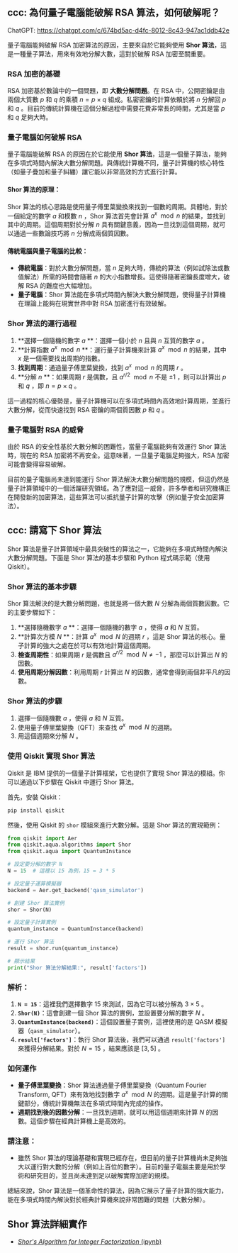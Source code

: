 ## ccc: 為何量子電腦能破解 RSA 算法，如何破解呢？

ChatGPT: https://chatgpt.com/c/674bd5ac-d4fc-8012-8c43-947ac1ddb42e

量子電腦能夠破解 RSA 加密算法的原因，主要來自於它能夠使用 **Shor 算法**，這是一種量子算法，用來有效地分解大數，這對於破解 RSA 加密至關重要。

### RSA 加密的基礎
RSA 加密基於數論中的一個問題，即 **大數分解問題**。在 RSA 中，公開密鑰是由兩個大質數  $`p`$  和  $`q`$  的乘積  $`n = p \times q`$  組成。私密密鑰的計算依賴於將  $`n`$  分解回  $`p`$  和  $`q`$ 。目前的傳統計算機在這個分解過程中需要花費非常長的時間，尤其是當  $`p`$  和  $`q`$  足夠大時。

### 量子電腦如何破解 RSA
量子電腦能破解 RSA 的原因在於它能使用 **Shor 算法**，這是一個量子算法，能夠在多項式時間內解決大數分解問題。與傳統計算機不同，量子計算機的核心特性（如量子疊加和量子糾纏）讓它能以非常高效的方式進行計算。

#### Shor 算法的原理：
Shor 算法的核心思路是使用量子傅里葉變換來找到一個數的周期。具體地，對於一個給定的數字  $`a`$  和模數  $`n`$ ，Shor 算法首先會計算  $`a^x \mod n`$  的結果，並找到其中的周期。這個周期對於分解  $`n`$  具有關鍵意義，因為一旦找到這個周期，就可以通過一些數論技巧將  $`n`$  分解成兩個質因數。

#### 傳統電腦與量子電腦的比較：
- **傳統電腦**：對於大數分解問題，當  $`n`$  足夠大時，傳統的算法（例如試除法或數值解法）所需的時間會隨著  $`n`$  的大小指數增長。這使得隨著密鑰長度增大，破解 RSA 的難度也大幅增加。
- **量子電腦**：Shor 算法能在多項式時間內解決大數分解問題，使得量子計算機在理論上能夠在現實世界中對 RSA 加密進行有效破解。

### Shor 算法的運行過程
1. **選擇一個隨機的數字  $`a`$ **：選擇一個小於  $`n`$  且與  $`n`$  互質的數字  $`a`$ 。
2. **計算指數  $`a^x \mod n`$ **：運行量子計算機來計算  $`a^x \mod n`$  的結果，其中  $`x`$  是一個需要找出周期的指數。
3. **找到周期**：通過量子傅里葉變換，找到  $`a^x \mod n`$  的周期  $`r`$ 。
4. **分解  $`n`$ **：如果周期  $`r`$  是偶數，且  $`a^{r/2} \mod n`$  不是  $`\pm 1`$ ，則可以計算出  $`p`$  和  $`q`$ ，即  $`n = p \times q`$ 。

這一過程的核心優勢是，量子計算機可以在多項式時間內高效地計算周期，並進行大數分解，從而快速找到 RSA 密鑰的兩個質因數  $`p`$  和  $`q`$ 。

### 量子電腦對 RSA 的威脅
由於 RSA 的安全性基於大數分解的困難性，當量子電腦能夠有效運行 Shor 算法時，現在的 RSA 加密將不再安全。這意味著，一旦量子電腦足夠強大，RSA 加密可能會變得容易破解。

目前的量子電腦尚未達到能運行 Shor 算法解決大數分解問題的規模，但這仍然是量子計算領域中的一個活躍研究領域。為了應對這一威脅，許多學者和研究機構正在開發新的加密算法，這些算法可以抵抗量子計算的攻擊（例如量子安全加密算法）。

## ccc: 請寫下 Shor 算法

Shor 算法是量子計算領域中最具突破性的算法之一，它能夠在多項式時間內解決大數分解問題。下面是 Shor 算法的基本步驟和 Python 程式碼示範（使用 Qiskit）。

### Shor 算法的基本步驟

Shor 算法解決的是大數分解問題，也就是將一個大數  $`N`$  分解為兩個質數因數。它的主要步驟如下：

1. **選擇隨機數字  $`a`$ **：選擇一個隨機的數字  $`a`$ ，使得  $`a`$  和  $`N`$  互質。
2. **計算次方模  $`N`$ **：計算  $`a^x \mod N`$  的週期  $`r`$ ，這是 Shor 算法的核心。量子計算的強大之處在於可以有效地計算這個周期。
3. **檢查周期性**：如果周期  $`r`$  是偶數且  $`a^{r/2} \mod N \neq -1`$ ，那麼可以計算出  $`N`$  的因數。
4. **使用周期分解因數**：利用周期  $`r`$  計算出  $`N`$  的因數，通常會得到兩個非平凡的因數。

### Shor 算法的步驟
1. 選擇一個隨機數  $`a`$ ，使得  $`a`$  和  $`N`$  互質。
2. 使用量子傅里葉變換（QFT）來查找  $`a^x \mod N`$  的週期。
3. 用這個週期來分解  $`N`$ 。

### 使用 Qiskit 實現 Shor 算法

Qiskit 是 IBM 提供的一個量子計算框架，它也提供了實現 Shor 算法的模組。你可以通過以下步驟在 Qiskit 中運行 Shor 算法。

首先，安裝 Qiskit：

```bash
pip install qiskit
```

然後，使用 Qiskit 的 `shor` 模組來進行大數分解。這是 Shor 算法的實現範例：

```python
from qiskit import Aer
from qiskit.aqua.algorithms import Shor
from qiskit.aqua import QuantumInstance

# 設定要分解的數字 N
N = 15  # 這裡以 15 為例，15 = 3 * 5

# 設定量子運算模擬器
backend = Aer.get_backend('qasm_simulator')

# 創建 Shor 算法實例
shor = Shor(N)

# 設定量子計算實例
quantum_instance = QuantumInstance(backend)

# 運行 Shor 算法
result = shor.run(quantum_instance)

# 顯示結果
print("Shor 算法分解結果:", result['factors'])
```

### 解析：

1. **`N = 15`**：這裡我們選擇數字 15 來測試，因為它可以被分解為  $`3 \times 5`$ 。
2. **`Shor(N)`**：這會創建一個 Shor 算法的實例，並設置要分解的數字  $`N`$ 。
3. **`QuantumInstance(backend)`**：這個設置量子實例，這裡使用的是 QASM 模擬器（`qasm_simulator`）。
4. **`result['factors']`**：執行 Shor 算法後，我們可以通過 `result['factors']` 來獲得分解結果。對於  $`N = 15`$ ，結果應該是  $`[3, 5]`$ 。

### 如何運作

- **量子傅里葉變換**：Shor 算法通過量子傅里葉變換（Quantum Fourier Transform, QFT）來有效地找到數字  $`a^x \mod N`$  的週期。這是量子計算的關鍵部分，傳統計算機無法在多項式時間內完成的操作。
- **週期找到後的因數分解**：一旦找到週期，就可以用這個週期來計算  $`N`$  的因數。這個步驟在經典計算機上是高效的。

### 請注意：
- 雖然 Shor 算法的理論基礎和實現已經存在，但目前的量子計算機尚未足夠強大以運行對大數的分解（例如上百位的數字）。目前的量子電腦主要是用於學術和研究目的，並且尚未達到足以破解實際加密的規模。

總結來說，Shor 算法是一個革命性的算法，因為它展示了量子計算的強大能力，能在多項式時間內解決對於經典計算機來說非常困難的問題（大數分解）。

## Shor 算法詳細實作

* [*Shor's Algorithm for Integer Factorization* (ipynb)](https://github.com/qiskit-community/qiskit-community-tutorials/blob/master/algorithms/shor_algorithm.ipynb)
